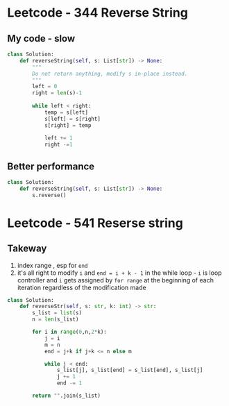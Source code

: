 # Leetcode - 344 Reverse String

## My code - slow 

```python
class Solution:
    def reverseString(self, s: List[str]) -> None:
        """
        Do not return anything, modify s in-place instead.
        """
        left = 0
        right = len(s)-1
        
        while left < right:
            temp = s[left]
            s[left] = s[right]
            s[right] = temp
            
            left += 1
            right -=1
```

## Better performance 

```python
class Solution:
    def reverseString(self, s: List[str]) -> None:
        s.reverse()
```

# Leetcode - 541 Reserse string 

## Takeway

1. index range , esp for `end`
2. it's all right to modify `i` and `end = i + k - 1` in the while loop - `i` is loop controller and `i` gets assigned by `for range` at the beginning of each iteration regardless of the modification made 

```python
class Solution:
    def reverseStr(self, s: str, k: int) -> str:
        s_list = list(s)
        n = len(s_list)

        for i in range(0,n,2*k):
            j = i
            m = n
            end = j+k if j+k <= n else m

            while j < end:
                s_list[j], s_list[end] = s_list[end], s_list[j]
                j += 1
                end -= 1

        return "".join(s_list)
```